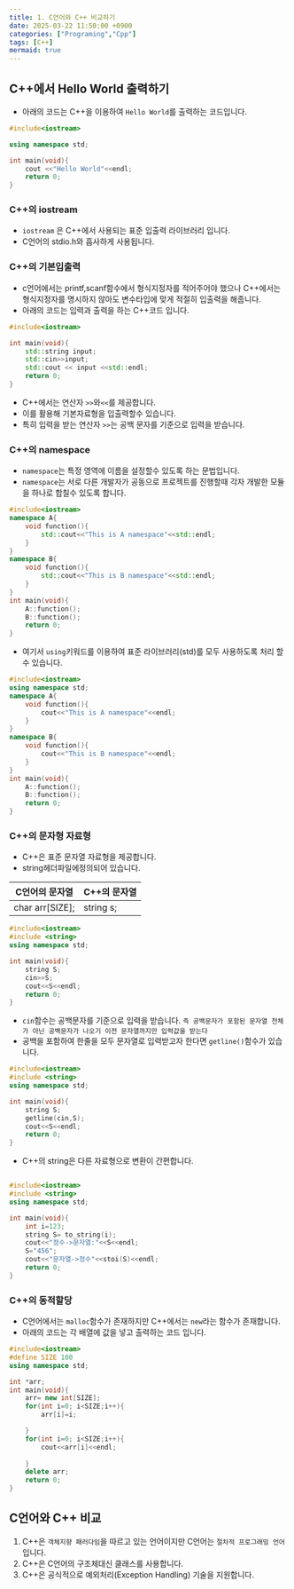 ```yaml
---
title: 1. C언어와 C++ 비교하기
date: 2025-03-22 11:50:00 +0900
categories: ["Programing","Cpp"]
tags: [C++]
mermaid: true
---
```

## C++에서 Hello World 출력하기

- 아래의 코드는 C++을 이용하여 `Hello World`를 출력하는 코드입니다.

```c++
#include<iostream>

using namespace std;

int main(void){
    cout <<"Hello World"<<endl;
    return 0;
}
```

### C++의 iostream
- `iostream` 은 C++에서 사용되는 표준 입출력 라이브러리 입니다.
- C언어의 stdio.h와 흡사하게 사용됩니다.

### C++의 기본입출력
- c언어에서는 printf,scanf함수에서 형식지정자를 적어주어야 했으나 C++에서는 형식지정자를 명시하지 않아도 변수타입에 맞게 적절히 입출력을 해줍니다.
- 아래의 코드는 입력과 출력을 하는 C++코드 입니다.

```c++
#include<iostream>

int main(void){
    std::string input;
    std::cin>>input;
    std::cout << input <<std::endl;
    return 0;
}
```

- C++에서는 연산자 `>>`와`<<`를 제공합니다. 
- 이를 활용해 기본자료형을 입출력할수 있습니다.
- 특히 입력을 받는 연산자 `>>`는 공백 문자를 기준으로 입력을 받습니다.

### C++의 namespace
- `namespace`는 특정 영역에 이름을 설정할수 있도록 하는 문법입니다.
- `namespace`는 서로 다른 개발자가 공동으로 프로젝트를 진행할때 각자 개발한 모듈을 하나로 합칠수 있도록 합니다.

```c++
#include<iostream>
namespace A{
    void function(){
        std::cout<<"This is A namespace"<<std::endl;
    }
}
namespace B{
    void function(){
        std::cout<<"This is B namespace"<<std::endl;
    }
}
int main(void){
    A::function();
    B::function();
    return 0;
}

```

- 여기서 `using`키워드를 이용하여 표준 라이브러리(std)를 모두 사용하도록 처리 할수 있습니다.

```c++
#include<iostream>
using namespace std;
namespace A{
    void function(){
        cout<<"This is A namespace"<<endl;
    }
}
namespace B{
    void function(){
        cout<<"This is B namespace"<<endl;
    }
}
int main(void){
    A::function();
    B::function();
    return 0;
}

```

### C++의 문자형 자료형
- C++은 표준 문자열 자료형을 제공합니다.
- string헤더파일에정의되어 있습니다.

|C언어의 문자열|C++의 문자열|
|-------------|-----------|
|char arr[SIZE];|string s;|

```c++
#include<iostream>
#include <string>
using namespace std;

int main(void){
    string S;
    cin>>S;
    cout<<S<<endl;
    return 0;
}

```

- `cin`함수는 공백문자를 기준으로 입력을 받습니다. `즉 공백문자가 포함된 문자열 전체가 아닌 공백문자가 나오기 이전 문자열까지만 입력값을 받는다`
- 공백을 포함하여 한줄을 모두 문자열로 입력받고자 한다면 `getline()`함수가 있습니다.

```c++
#include<iostream>
#include <string>
using namespace std;

int main(void){
    string S;
    getline(cin,S);
    cout<<S<<endl;
    return 0;
}
```

- C++의 string은 다른 자료형으로 변환이 간편합니다.

```c++

#include<iostream>
#include <string>
using namespace std;

int main(void){
    int i=123;
    string S= to_string(i);
    cout<<"정수->문자열:"<<S<<endl;
    S="456";
    cout<<"문자열->정수"<<stoi(S)<<endl;
    return 0;
}

```

### C++의 동적할당
- C언어에서는 `malloc`함수가 존재하지만 C++에서는 `new`라는 함수가 존재합니다.
- 아래의 코드는 각 배열에 값을 넣고 출력하는 코드 입니다.

```c++
#include<iostream>
#define SIZE 100
using namespace std;

int *arr;
int main(void){
    arr= new int[SIZE];
    for(int i=0; i<SIZE;i++){
        arr[i]=i;

    }
    for(int i=0; i<SIZE;i++){
        cout<<arr[i]<<endl;
        
    }
    delete arr;
    return 0;
}

```

## C언어와 C++ 비교
1. C++은 `객체지향 패러다임`을 따르고 있는 언어이지만 C언어는 `절차적 프로그래밍 언어` 입니다.
2. C++은 C언어의 구조체대신 클래스를 사용합니다.
3. C++은 공식적으로 예외처리(Exception Handling) 기술을 지원합니다.